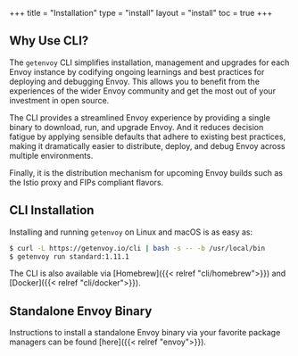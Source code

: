 +++
title = "Installation"
type = "install"
layout = "install"
toc = true
+++

## Why Use CLI?

The `getenvoy` CLI simplifies installation, management and upgrades for each Envoy instance by codifying ongoing learnings and best practices for deploying and debugging Envoy. This allows you to benefit from the experiences of the wider Envoy community and get the most out of your investment in open source.

The CLI provides a streamlined Envoy experience by providing a single binary to download, run, and upgrade Envoy. And it reduces decision fatigue by applying sensible defaults that adhere to existing best practices, making it dramatically easier to distribute, deploy, and debug Envoy across multiple environments.  

Finally, it is the distribution mechanism for upcoming Envoy builds such as the Istio proxy and FIPs compliant flavors.

## CLI Installation

Installing and running `getenvoy` on Linux and macOS is as easy as:

```sh
$ curl -L https://getenvoy.io/cli | bash -s -- -b /usr/local/bin
$ getenvoy run standard:1.11.1
```

The CLI is also available via [Homebrew]({{< relref "cli/homebrew">}}) and [Docker]({{< relref "cli/docker">}}).

## Standalone Envoy Binary

Instructions to install a standalone Envoy binary via your favorite package managers can be found [here]({{< relref "envoy">}}).
